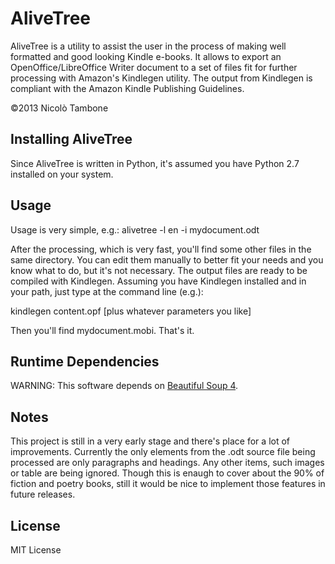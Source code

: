 # AliveTree

AliveTree is a utility to assist the user in the process of making well formatted and good looking Kindle e-books.
It allows to export an OpenOffice/LibreOffice Writer document to a set of files fit for further processing with Amazon's Kindlegen utility.
The output from Kindlegen is compliant with the Amazon Kindle Publishing Guidelines. 

&copy;2013 Nicolò Tambone

## Installing AliveTree

Since AliveTree is written in Python, it's assumed you have Python 2.7 installed on your system.

## Usage 

Usage is very simple, e.g.:
alivetree -l en -i mydocument.odt

After the processing, which is very fast, you'll find some other files in the same directory. You can edit them manually to better fit your needs and you know what to do, but it's not necessary. The output files are ready to be compiled with Kindlegen. Assuming you have Kindlegen installed and in your path, just type at the command line (e.g.):

kindlegen content.opf [plus whatever parameters you like]

Then you'll find mydocument.mobi. That's it.

## Runtime Dependencies

WARNING: This software depends on [Beautiful Soup 4](https://pypi.python.org/pypi/beautifulsoup4).

## Notes

This project is still in a very early stage and there's place for a lot of improvements. 
Currently the only elements from the .odt source file being processed are only paragraphs and headings. Any other items, such images or table are being ignored. Though this is enaugh to cover about the 90% of fiction and poetry books, still it would be nice to implement those features in future releases.

## License

MIT License

